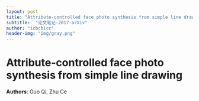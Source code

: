 ```yaml
---
layout: post
title: "Attribute-controlled face photo synthesis from simple line drawing"
subtitle:  "论文笔记-2017-arXiv"
author: "icbcbicc"
header-img: "img/gray.png"
---
```


# Attribute-controlled face photo synthesis from simple line drawing

**Authors**: Guo Qi, Zhu Ce

